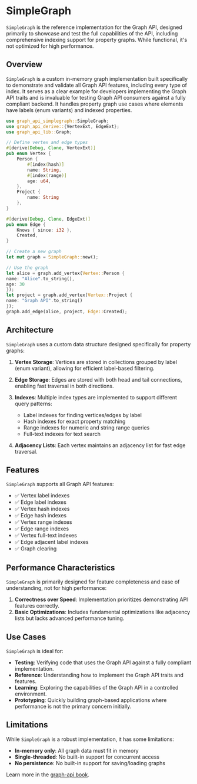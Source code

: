 # SimpleGraph

`SimpleGraph` is the reference implementation for the Graph API, designed primarily to showcase and test the full
capabilities of the API, including comprehensive indexing support for property graphs. While functional, it's not
optimized for high performance.

## Overview

`SimpleGraph` is a custom in-memory graph implementation built specifically to demonstrate and validate all Graph API
features, including every type of index. It serves as a clear example for developers implementing the Graph API traits
and is invaluable for testing Graph API consumers against a fully compliant backend. It handles property graph use cases
where elements have labels (enum variants) and indexed properties.

```rust
use graph_api_simplegraph::SimpleGraph;
use graph_api_derive::{VertexExt, EdgeExt};
use graph_api_lib::Graph;

// Define vertex and edge types
#[derive(Debug, Clone, VertexExt)]
pub enum Vertex {
    Person {
        #[index(hash)]
        name: String,
        #[index(range)]
        age: u64,
    },
    Project {
        name: String
    },
}

#[derive(Debug, Clone, EdgeExt)]
pub enum Edge {
    Knows { since: i32 },
    Created,
}

// Create a new graph
let mut graph = SimpleGraph::new();

// Use the graph
let alice = graph.add_vertex(Vertex::Person {
name: "Alice".to_string(),
age: 30
});
let project = graph.add_vertex(Vertex::Project {
name: "Graph API".to_string()
});
graph.add_edge(alice, project, Edge::Created);
```

## Architecture

`SimpleGraph` uses a custom data structure designed specifically for property graphs:

1. **Vertex Storage**: Vertices are stored in collections grouped by label (enum variant), allowing for efficient
   label-based filtering.

2. **Edge Storage**: Edges are stored with both head and tail connections, enabling fast traversal in both directions.

3. **Indexes**: Multiple index types are implemented to support different query patterns:
    - Label indexes for finding vertices/edges by label
    - Hash indexes for exact property matching
    - Range indexes for numeric and string range queries
    - Full-text indexes for text search

4. **Adjacency Lists**: Each vertex maintains an adjacency list for fast edge traversal.

## Features

`SimpleGraph` supports all Graph API features:

- ✅ Vertex label indexes
- ✅ Edge label indexes
- ✅ Vertex hash indexes
- ✅ Edge hash indexes
- ✅ Vertex range indexes
- ✅ Edge range indexes
- ✅ Vertex full-text indexes
- ✅ Edge adjacent label indexes
- ✅ Graph clearing

## Performance Characteristics

`SimpleGraph` is primarily designed for feature completeness and ease of understanding, not for high performance:

1. **Correctness over Speed**: Implementation prioritizes demonstrating API features correctly.
2. **Basic Optimizations**: Includes fundamental optimizations like adjacency lists but lacks advanced performance
   tuning.

## Use Cases

`SimpleGraph` is ideal for:

- **Testing**: Verifying code that uses the Graph API against a fully compliant implementation.
- **Reference**: Understanding how to implement the Graph API traits and features.
- **Learning**: Exploring the capabilities of the Graph API in a controlled environment.
- **Prototyping**: Quickly building graph-based applications where performance is not the primary concern initially.

## Limitations

While `SimpleGraph` is a robust implementation, it has some limitations:

- **In-memory only**: All graph data must fit in memory
- **Single-threaded**: No built-in support for concurrent access
- **No persistence**: No built-in support for saving/loading graphs

Learn more in the [graph-api book](https://bryncooke.github.io/graph-api/).